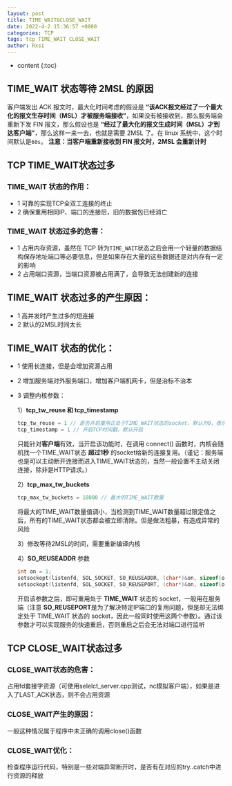 ```yaml
---
layout: post
title: TIME_WAIT&CLOSE_WAIT
date: 2022-4-2 15:36:57 +0800
categories: TCP
tags: tcp TIME_WAIT CLOSE_WAIT
author: Rxsi
---
```


* content
{:toc}


## TIME_WAIT 状态等待 2MSL 的原因
客户端发出 ACK 报文时，最大化时间考虑的假设是 **“该ACK报文经过了一个最大化的报文生存时间（MSL）才被服务端接收”**，如果没有被接收到，那么服务端会重新下发 FIN 报文，那么假设也是 **“经过了最大化的报文生成时间（MSL）才到达客户端”**，那么这样一来一去，也就是需要 2MSL 了。在 linux 系统中，这个时间默认是`60s`。
**注意：当客户端重新接收到 FIN 报文时，2MSL 会重新计时**

## TCP TIME_WAIT状态过多
### TIME_WAIT 状态的作用：

- 1 可靠的实现TCP全双工连接的终止
- 2 确保重用相同IP、端口的连接后，旧的数据包已经消亡
<!--more-->
### TIME_WAIT 状态过多的危害：

- 1 占用内存资源，虽然在 TCP 转为`TIME_WAIT`状态之后会用一个轻量的数据结构保存地址端口等必要信息，但是如果存在大量的这些数据还是对内存有一定的影响
- 2 占用端口资源，当端口资源被占用满了，会导致无法创建新的连接

## TIME_WAIT 状态过多的产生原因：

- 1 高并发时产生过多的短连接
- 2 默认的2MSL时间太长

## TIME_WAIT 状态的优化：

- 1 使用长连接，但是会增加资源占用

- 2 增加服务端对外服务端口，增加客户端机网卡，但是治标不治本

- 3 调整内核参数：

    1）**tcp_tw_reuse 和 tcp_timestamp** 
    ```c
    tcp_tw_reuse = 1 // 是否开启重用正处于TIME_WAIT状态的socket，默认为0，表示否
    tcp_timestamp = 1 // 开启TCP时间戳，默认开启
    ```
    只能针对**客户端**有效，当开启该功能时，在调用 connect() 函数时，内核会随机找一个TIME_WAIT状态 **超过1秒** 的socket给新的连接复用。（谨记：服务端也是可以主动断开连接而进入TIME_WAIT状态的，当然一般设置不主动关闭连接，除非是HTTP请求。）

	2）**tcp_max_tw_buckets** 
    ```c
    tcp_max_tw_buckets = 18000 // 最大的TIME_WAIT数量
    ```
    将最大的TIME_WAIT数量值调小，当检测到TIME_WAIT数量超过限定值之后，所有的TIME_WAIT状态都会被立即清除。但是做法粗暴，有造成异常的风险

    3）修改等待2MSL的时间，需要重新编译内核

    4）**SO_REUSEADDR** 参数
    ```c
    int on = 1;
    setsockopt(listenfd, SOL_SOCKET, SO_REUSEADDR, (char*)&on, sizeof(on));
    setsockopt(listenfd, SOL_SOCKET, SO_REUSEPORT, (char*)&on, sizeof(on));
    ```
    开启该参数之后，即可重用处于 **TIME_WAIT** 状态的 socket，一般用在服务端（注意 **SO_REUSEPORT**是为了解决特定IP端口的复用问题，但是却无法绑定处于 TIME_WAIT 状态的 socket，因此一般同时使用这两个参数）。通过该参数才可以实现服务的快速重启，否则重启之后会无法对端口进行监听

## TCP CLOSE_WAIT状态过多
### CLOSE_WAIT状态的危害：
占用fd套接字资源（可使用selelct_server.cpp测试，nc模拟客户端），如果是进入了LAST_ACK状态，则不会占用资源

### CLOSE_WAIT产生的原因：
一般这种情况属于程序中未正确的调用close()函数

### CLOSE_WAIT优化：
检查程序运行代码，特别是一些对端异常断开时，是否有在对应的try..catch中进行资源的释放